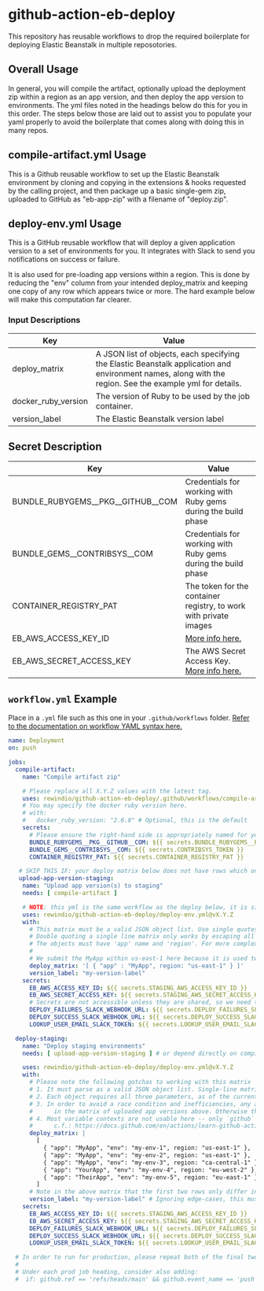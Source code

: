 # github-action-eb-deploy

This repository has reusable workflows to drop the required boilerplate for deploying Elastic Beanstalk in multiple reposotories.

## Overall Usage

In general, you will compile the artifact, optionally upload the deployment zip within a region as an app version, and then deploy the app version to environments. The yml files noted in the headings below do this for you in this order. The steps below those are laid out to assist you to populate your yaml properly to avoid the boilerplate that comes along with doing this in many repos.

## compile-artifact.yml Usage

This is a Github reusable workflow to set up the Elastic Beanstalk environment by cloning and copying in the extensions & hooks requested by the calling project, and then package up a basic single-gem zip, uploaded to GitHub as "eb-app-zip" with a filename of "deploy.zip".

## deploy-env.yml Usage

This is a GitHub reusable workflow that will deploy a given application version to a set of environments for you. It integrates with Slack to send you notifications on success or failure.

It is also used for pre-loading app versions within a region. This is done by reducing the "env" column from your intended deploy_matrix and keeping one copy of any row which appears twice or more. The hard example below will make this computation far clearer.

### Input Descriptions

| Key | Value |
| ------------- | ------------- |
| deploy_matrix | A JSON list of objects, each specifying the Elastic Beanstalk application and environment names, along with the region. See the example yml for details. |
| docker_ruby_version | The version of Ruby to be used by the job container. |
| version_label | The Elastic Beanstalk version label |

## Secret Description

| Key | Value |
| ------------- | ------------- |
| BUNDLE_RUBYGEMS__PKG__GITHUB__COM | Credentials for working with Ruby gems during the build phase |
| BUNDLE_GEMS__CONTRIBSYS__COM | Credentials for working with Ruby gems during the build phase |
| CONTAINER_REGISTRY_PAT | The token for the container registry, to work with private images |
| EB_AWS_ACCESS_KEY_ID | [More info here.](https://docs.aws.amazon.com/general/latest/gr/managing-aws-access-keys.html) | Yes | Yes |
| EB_AWS_SECRET_ACCESS_KEY | The AWS Secret Access Key. [More info here.](https://docs.aws.amazon.com/general/latest/gr/managing-aws-access-keys.html) |

## `workflow.yml` Example

Place in a `.yml` file such as this one in your `.github/workflows` folder. [Refer to the documentation on workflow YAML syntax here.](https://help.github.com/en/articles/workflow-syntax-for-github-actions)

```yaml
name: Deployment
on: push

jobs:
  compile-artifact:
    name: "Compile artifact zip"

    # Please replace all X.Y.Z values with the latest tag.
    uses: rewindio/github-action-eb-deploy/.github/workflows/compile-artifact.yml@vX.Y.Z
    # You may specify the docker ruby version here.
    # with:
    #   docker_ruby_version: "2.6.8" # Optional, this is the default
    secrets:
      # Please ensure the right-hand side is appropriately named for your repo &/ env.
      BUNDLE_RUBYGEMS__PKG__GITHUB__COM: ${{ secrets.BUNDLE_RUBYGEMS__PKG__GITHUB__COM }}
      BUNDLE_GEMS__CONTRIBSYS__COM: ${{ secrets.CONTRIBSYS_TOKEN }}
      CONTAINER_REGISTRY_PAT: ${{ secrets.CONTAINER_REGISTRY_PAT }}

   # SKIP THIS IF: your deploy matrix below does not have rows which only differ in the "env" column.
   upload-app-version-staging:
    name: "Upload app version(s) to staging"
    needs: [ compile-artifact ]

    # NOTE: this yml is the same workflow as the deploy below, it is simply the "deploy_matrix" usage that changes.
    uses: rewindio/github-action-eb-deploy/deploy-env.yml@vX.Y.Z
    with:
      # This matrix must be a valid JSON object list. Use single quotes around a single line matrix.
      # Double quoting a single line matrix only works by escaping all inner quotes with a backslash (\).
      # The objects must have 'app' name and 'region'. For more complex matrices, see the comments below.
      #
      # We submit the MyApp within us-east-1 here because it is used twice (or more) below in the final deploy_matrix.
      deploy_matrix: '[ { "app" : "MyApp", region: "us-east-1" } ]'
      version_label: "my-version-label"
    secrets:
      EB_AWS_ACCESS_KEY_ID: ${{ secrets.STAGING_AWS_ACCESS_KEY_ID }}
      EB_AWS_SECRET_ACCESS_KEY: ${{ secrets.STAGING_AWS_SECRET_ACCESS_KEY }}
      # Secrets are not accessible unless they are shared, so we need these three even though they are redundant.
      DEPLOY_FAILURES_SLACK_WEBHOOK_URL: ${{ secrets.DEPLOY_FAILURES_SLACK_WEBHOOK_URL }}
      DEPLOY_SUCCESS_SLACK_WEBHOOK_URL: ${{ secrets.DEPLOY_SUCCESS_SLACK_WEBHOOK_URL }}
      LOOKUP_USER_EMAIL_SLACK_TOKEN: ${{ secrets.LOOKUP_USER_EMAIL_SLACK_TOKEN }}

  deploy-staging:
    name: "Deploy staging environments"
    needs: [ upload-app-version-staging ] # or depend directly on compile-artifact, if skipping this

    uses: rewindio/github-action-eb-deploy/deploy-env.yml@vX.Y.Z
    with:
      # Please note the following gotchas to working with this matrix
      # 1. It must parse as a valid JSON object list. Single-line matrices can use single-quotes (see above).
      # 2. Each object requires all three parameters, as of the current version.
      # 3. In order to avoid a race condition and inefficiencies, any app name that appears twice must exist
      #      in the matrix of uploaded app versions above. Otherwise the second upload will crash the workflow.
      # 4. Most variable contexts are not usable here -- only `github` and `needs` variables can be resolved.
      #      c.f.: https://docs.github.com/en/actions/learn-github-actions/contexts#context-availability
      deploy_matrix: |
        [
          { "app": "MyApp", "env": "my-env-1", region: "us-east-1" },
          { "app": "MyApp", "env": "my-env-2", region: "us-east-1" },
          { "app": "MyApp", "env": "my-env-3", region: "ca-central-1" },
          { "app": "YourApp", "env": "my-env-4", region: "eu-west-2" },
          { "app": "TheirApp", "env": "my-env-5", region: "eu-east-1" },
        ]
      # Note in the above matrix that the first two rows only differ in the "env" column. This is why we need the step above.
      version_label: "my-version-label" # Ignoring edge-cases, this must match the above
    secrets:
      EB_AWS_ACCESS_KEY_ID: ${{ secrets.STAGING_AWS_ACCESS_KEY_ID }}
      EB_AWS_SECRET_ACCESS_KEY: ${{ secrets.STAGING_AWS_SECRET_ACCESS_KEY }}
      DEPLOY_FAILURES_SLACK_WEBHOOK_URL: ${{ secrets.DEPLOY_FAILURES_SLACK_WEBHOOK_URL }}
      DEPLOY_SUCCESS_SLACK_WEBHOOK_URL: ${{ secrets.DEPLOY_SUCCESS_SLACK_WEBHOOK_URL }}
      LOOKUP_USER_EMAIL_SLACK_TOKEN: ${{ secrets.LOOKUP_USER_EMAIL_SLACK_TOKEN }}

  # In order to run for production, please repeat both of the final two job blocks above (upload & deploy).
  #
  # Under each prod job heading, consider also adding:
  #  if: github.ref == 'refs/heads/main' && github.event_name == 'push' # Only run on pushes to main
